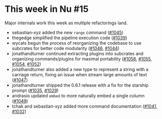 # This week in Nu #15

Major internals work this week as multiple refactorings land.

- sebastian-xyz added the new `range` command ([#1045](https://github.com/nushell/nushell/pull/1045))
- thegedge simplified the pipeline execution code ([#1039](https://github.com/nushell/nushell/pull/1039))
- wycats begun the process of reorganizing the codebase to use subcrates for better code modularity ([#1046](https://github.com/nushell/nushell/pull/1046), [#1044](https://github.com/nushell/nushell/pull/1044))
- jonathandturner continued extracting plugins into subcrates and organizing commands/plugins for maximal portability ([#1058](https://github.com/nushell/nushell/pull/1058), [#1055](https://github.com/nushell/nushell/pull/1055), [#1054](https://github.com/nushell/nushell/pull/1054), [#1052](https://github.com/nushell/nushell/pull/1052))
- jonathandturner also added a new type to represent a string with a carriage return, fixing an issue when stream large amounts of text ([#1047](https://github.com/nushell/nushell/pull/1047))
- jonathandturner shipped the 0.6.1 release with a fix for the starship prompt ([#1035](https://github.com/nushell/nushell/pull/1035), [#1029](https://github.com/nushell/nushell/pull/1029))
- andrasio updated `embed` to more naturally embed a single column ([#1049](https://github.com/nushell/nushell/pull/1049))
- tchak and sebastian-xyz added more command documentation ([#1041](https://github.com/nushell/nushell/pull/1041), [#1032](https://github.com/nushell/nushell/pull/1032))